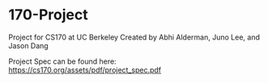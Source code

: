 # 170-Project
Project for CS170 at UC Berkeley
Created by Abhi Alderman, Juno Lee, and Jason Dang


Project Spec can be found here: https://cs170.org/assets/pdf/project_spec.pdf
